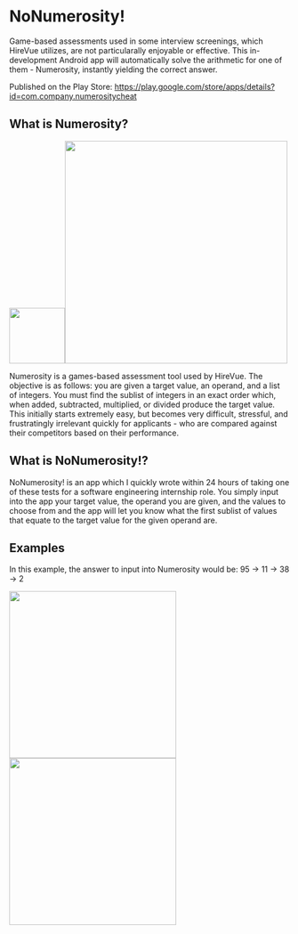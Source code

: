 # NoNumerosity!
Game-based  assessments used in some interview screenings, which HireVue utilizes, are not particularally enjoyable or effective. This in-development Android app will automatically solve the arithmetic for one of them - Numerosity, instantly yielding the correct answer.

Published on the Play Store: https://play.google.com/store/apps/details?id=com.company.numerositycheat

## What is Numerosity?
<img width="100px" src="https://user-images.githubusercontent.com/77797048/133898659-003fcaca-6906-4e40-8883-171cc16c60a3.png"><img width="400px" src="https://user-images.githubusercontent.com/77797048/133942797-ba9724a8-733a-48ea-bd89-67a4f5b12713.png">

Numerosity is a games-based assessment tool used by HireVue. The objective is as follows: you are given a target value, an operand, and a list of integers. You must find the sublist of integers in an exact order which, when added, subtracted, multiplied, or divided produce the target value. This initially starts extremely easy, but becomes very difficult, stressful, and frustratingly irrelevant quickly for applicants - who are compared against their competitors based on their performance.

## What is NoNumerosity!?
NoNumerosity! is an app which I quickly wrote within 24 hours of taking one of these tests for a software engineering internship role. You simply input into the app your target value, the operand you are given, and the values to choose from and the app will let you know what the first sublist of values that equate to the target value for the given operand are. 

## Examples
In this example, the answer to input into Numerosity would be: 95 -> 11 -> 38 -> 2

<img width="300px" src="https://user-images.githubusercontent.com/77797048/133953754-262bd731-8b74-488b-8860-139aa4a81ae0.png">
<img width="300px" src="https://user-images.githubusercontent.com/77797048/133953748-57f0783a-d062-4fd4-88f1-fef2c8f55df2.png">
